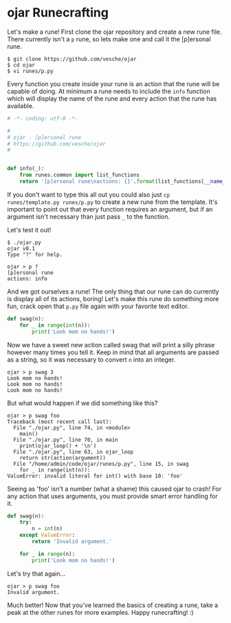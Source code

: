 # ojar Runecrafting

Let's make a rune! First clone the ojar repository and create a new rune file. There currently isn't a `p` rune, so lets make one and call it the [p]ersonal rune.

```
$ git clone https://github.com/vesche/ojar
$ cd ojar
$ vi runes/p.py
```

Every function you create inside your rune is an action that the rune will be capable of doing. At minimum a rune needs to include the `info` function which will display the name of the rune and every action that the rune has available.

```python
# -*- coding: utf-8 -*-

#
# ojar - [p]ersonal rune
# https://github.com/vesche/ojar
#


def info(_):
    from runes.common import list_functions
    return '[p]ersonal rune\nactions: {}'.format(list_functions(__name__))
```

If you don't want to type this all out you could also just `cp runes/template.py runes/p.py` to create a new rune from the template. It's important to point out that every function requires an argument, but if an argument isn't necessary than just pass `_` to the function.

Let's test it out!

```
$ ./ojar.py
ojar v0.1
Type "?" for help.

ojar > p ?
[p]ersonal rune
actions: info
```

And we got ourselves a rune! The only thing that our rune can do currently is display all of its actions, boring! Let's make this rune do something more fun, crack open that `p.py` file again with your favorite text editor.

```python
def swag(n):
    for _ in range(int(n)):
        print('Look mom no hands!')
```

Now we have a sweet new action called swag that will print a silly phrase however many times you tell it. Keep in mind that all arguments are passed as a string, so it was necessary to convert `n` into an integer.

```
ojar > p swag 3
Look mom no hands!
Look mom no hands!
Look mom no hands!
```

But what would happen if we did something like this?

```
ojar > p swag foo
Traceback (most recent call last):
  File "./ojar.py", line 74, in <module>
    main()
  File "./ojar.py", line 70, in main
    print(ojar_loop() + '\n')
  File "./ojar.py", line 63, in ojar_loop
    return str(action(argument))
  File "/home/admin/code/ojar/runes/p.py", line 15, in swag
    for _ in range(int(n)):
ValueError: invalid literal for int() with base 10: 'foo'
```

Seeing as 'foo' isn't a number (what a shame) this caused ojar to crash! For any action that uses arguments, you must provide smart error handling for it.

```python
def swag(n):
    try:
        n = int(n)
    except ValueError:
        return 'Invalid argument.'

    for _ in range(n):
        print('Look mom no hands!')
```

Let's try that again...

```
ojar > p swag foo
Invalid argument.
```

Much better! Now that you've learned the basics of creating a rune, take a peak at the other runes for more examples. Happy runecrafting! :)
